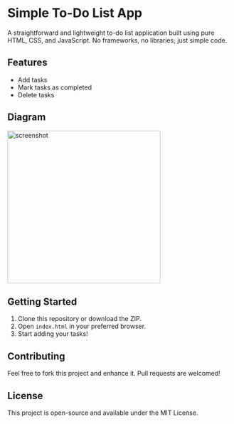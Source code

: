 # Simple To-Do List App

A straightforward and lightweight to-do list application built using pure HTML, CSS, and JavaScript. No frameworks, no libraries; just simple code.

## Features

- Add tasks
- Mark tasks as completed
- Delete tasks

## Diagram
<img width="344" alt="screenshot" src="https://github.com/tarun010/careertech/assets/25506296/60cbf9f9-e69d-4b4b-96da-8e5f752ab6a8">


## Getting Started

1. Clone this repository or download the ZIP.
2. Open `index.html` in your preferred browser.
3. Start adding your tasks!

## Contributing

Feel free to fork this project and enhance it. Pull requests are welcomed!

## License

This project is open-source and available under the MIT License.
